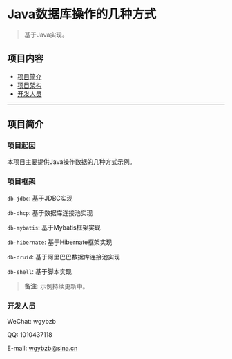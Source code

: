 
# Java数据库操作的几种方式

> 基于Java实现。

## 项目内容

- [项目简介](#项目简介)
- [项目架构](#项目架构)
- [开发人员](#开发人员)

----

## 项目简介

### 项目起因

本项目主要提供Java操作数据的几种方式示例。

### 项目框架

`db-jdbc`: 基于JDBC实现

`db-dhcp`: 基于数据库连接池实现

`db-mybatis`: 基于Mybatis框架实现

`db-hibernate`: 基于Hibernate框架实现

`db-druid`: 基于阿里巴巴数据库连接池实现

`db-shell`: 基于脚本实现


> **备注:** 示例持续更新中。

### 开发人员

WeChat: wgybzb

QQ: 1010437118

E-mail: wgybzb@sina.cn

